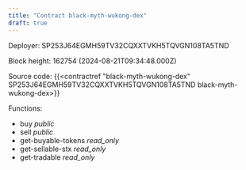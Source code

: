 ```yaml
---
title: "Contract black-myth-wukong-dex"
draft: true
---
```

Deployer: SP253J64EGMH59TV32CQXXTVKH5TQVGN108TA5TND


 



Block height: 162754 (2024-08-21T09:34:48.000Z)

Source code: {{<contractref "black-myth-wukong-dex" SP253J64EGMH59TV32CQXXTVKH5TQVGN108TA5TND black-myth-wukong-dex>}}

Functions:

* buy _public_
* sell _public_
* get-buyable-tokens _read_only_
* get-sellable-stx _read_only_
* get-tradable _read_only_
